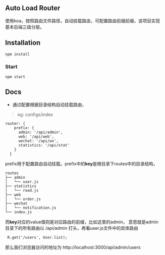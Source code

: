 Auto Load Router
----------------

使用koa，按照路由文件路径，自动挂载路由，可配置路由前缀前缀，该项目实现基本后端三级分层。



## Installation

```
npm install
```

### Start

```
npm start
```

## Docs

* 通过配置根据目录结构自动挂载路由，

> eg: configs/index 
 
```
router: {
    prefix: {
      admin: '/api/admin',
      web: '/api/web',
      wechat: '/api/wx',
      statistics: '/api/stat'
    }
  }
```

prefix用于配置路由自动挂载。prefix中的**key**是根目录下routes中的目录结构，

    routes
    ├── admin
    │   └── user.js
    ├── statistics
    │   └── read.js
    ├── web
    │   └── order.js
    ├── wechat
    │   └── notification.js
    └── index.js

而**key**对应的value值则是对应路由的前缀，比如这里的admin，
意思就是admin目录下的所有路由以 /api/admin 打头，再看user.js文件中的具体路由

```
 R.get('/users', User.list);
```

那么我们浏览器访问的地址为 http://localhost:3000/api/admin/users

